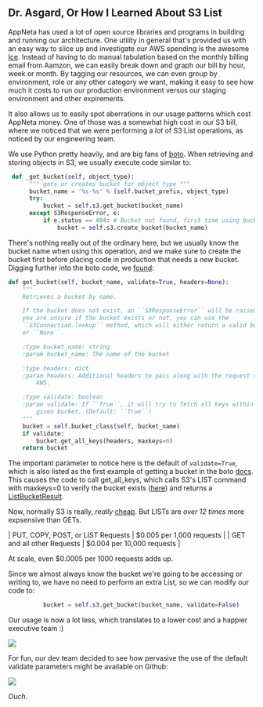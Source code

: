 ## Dr. Asgard, Or How I Learned About S3 List ##

AppNeta has used a lot of open source libraries and programs in building and running our architecture.  One utility in general that's provided us with an easy way to slice up and investigate our AWS spending is the awesome [Ice](https://github.com/Netflix/ice/).  Instead of having to do manual tabulation based on the monthly billing email from Aamzon, we can easily break down and graph our bill by hour, week or month.  By tagging our resources, we can even group by environment, role or any other category we want, making it easy to see how much it costs to run our production environment versus our staging environment and other expirements.

It also allows us to easily spot aberrations in our usage patterns which cost AppNeta money.  One of those was a somewhat high cost in our S3 bill, where we noticed that we were performing a _lot_ of S3 List operations, as noticed by our engineering team.

We use Python pretty heavily, and are big fans of [boto](http://boto.readthedocs.org/en/latest/).  When retrieving and storing objects in S3, we usually execute code similar to:

```python
 def _get_bucket(self, object_type):
      """ gets or creates bucket for object type """
      bucket_name = '%s-%s' % (self.bucket_prefix, object_type)
      try:
          bucket = self.s3.get_bucket(bucket_name)
      except S3ResponseError, e:
          if e.status == 404: # Bucket not found, first time using bucket.
              bucket = self.s3.create_bucket(bucket_name)
```

There's nothing really out of the ordinary here, but we usually know the bucket name when using this operation, and we make sure to create the bucket first before placing code in production that needs a new bucket.  Digging further into the boto code, we [found](https://github.com/boto/boto/blob/master/boto/s3/connection.py#L412):

```python
def get_bucket(self, bucket_name, validate=True, headers=None):
    """
    Retrieves a bucket by name.

    If the bucket does not exist, an ``S3ResponseError`` will be raised. If
    you are unsure if the bucket exists or not, you can use the
    ``S3Connection.lookup`` method, which will either return a valid bucket
    or ``None``.

    :type bucket_name: string
    :param bucket_name: The name of the bucket

    :type headers: dict
    :param headers: Additional headers to pass along with the request to
        AWS.

    :type validate: boolean
    :param validate: If ``True``, it will try to fetch all keys within the
        given bucket. (Default: ``True``)
    """
    bucket = self.bucket_class(self, bucket_name)
    if validate:
        bucket.get_all_keys(headers, maxkeys=0)
    return bucket
```

The important parameter to notice here is the default of ```validate=True```, which is also listed as the first example of getting a bucket in the boto [docs](http://boto.readthedocs.org/en/latest/s3_tut.html).  This causes the code to call get_all_keys, which calls S3's LIST command with maxkeys=0 to verify the bucket exists ([here](https://github.com/boto/boto/blob/master/boto/s3/bucket.py#L369)) and returns a [ListBucketResult](http://docs.aws.amazon.com/AmazonS3/latest/API/RESTBucketGET.html).

Now, normally S3 is really, _really_ [cheap](http://aws.amazon.com/s3/pricing/).  But LISTs are _over 12 times_ more expsensive than GETs.

| PUT, COPY, POST, or LIST Requests | $0.005 per 1,000 requests |
| GET and all other Requests | $0.004 per 10,000 requests |

At scale, even $0.0005 per 1000 requests adds up.

Since we almost always know the bucket we're going to be accessing or writing to, we have no need to perform an extra List, so we can modify our code to:

```python
          bucket = self.s3.get_bucket(bucket_name, validate=False)
```

Our usage is now a lot less, which translates to a lower cost and a happier executive team :) 

![](https://raw.github.com/jessedavis/writings/master/images/s3-list-fixed.png)

For fun, our dev team decided to see how pervasive the use of the default validate parameters might be available on Github:

![](https://raw.github.com/jessedavis/writings/master/images/github-get_bucket_results.png)

_Ouch._
